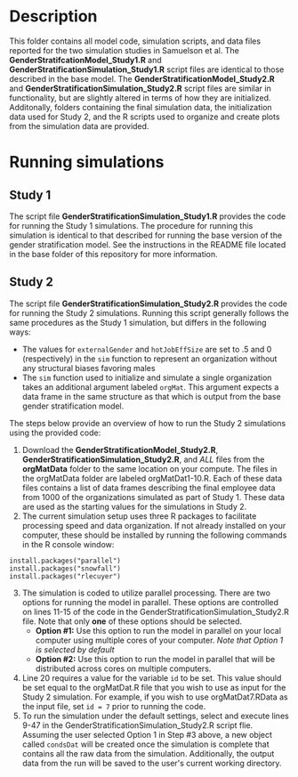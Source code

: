 # Description
This folder contains all model code, simulation scripts, and data files reported for the two simulation studies in Samuelson et al. The **GenderStratifcationModel_Study1.R** and **GenderStratificationSimulation_Study1.R** script files are identical to those described in the base model. The **GenderStratificationModel_Study2.R** and **GenderStratificationSimulation_Study2.R** script files are similar in functionality, but are slightly altered in terms of how they are initialized. Additonally, folders containing the final simulation data, the initialization data used for Study 2, and the R scripts used to organize and create plots from the simulation data are provided.

# Running simulations
## Study 1
The script file **GenderStratificationSimulation_Study1.R** provides the code for running the Study 1 simulations. The procedure for running this simulation is identical to that described for running the base version of the gender stratification model. See the instructions in the README file located in the base folder of this repository for more information.
## Study 2
The script file **GenderStratificationSimulation_Study2.R** provides the code for running the Study 2 simulations. Running this script generally follows the same procedures as the Study 1 simulation, but differs in the following ways:
- The values for `externalGender` and `hotJobEffSize` are set to .5 and 0 (respectively) in the `sim` function to represent an organization without any structural biases favoring males
- The `sim` function used to initialize and simulate a single organization takes an additional argument labeled `orgMat`. This argument expects a data frame in the same structure as that which is output from the base gender stratification model.

The steps below provide an overview of how to run the Study 2 simulations using the provided code:
1. Download the **GenderStratificationModel_Study2.R**, **GenderStratificationSimulation_Study2.R**, and *ALL* files from the **orgMatData** folder to the same location on your compute. The files in the orgMatData folder are labeled orgMatDat1-10.R. Each of these data files contains a list of data frames describing the final employee data from 1000 of the organizations simulated as part of Study 1. These data are used as the starting values for the simulations in Study 2.
2. The current simulation setup uses three R packages to facilitate processing speed and data organization. If not already installed on your computer, these should be installed by running the following commands in the R console window:
```
install.packages("parallel")
install.packages("snowfall")
install.packages("rlecuyer")
```
3. The simulation is coded to utilize parallel processing. There are two options for running the model in parallel. These options are controlled on lines 11-15 of the code in the GenderStratificationSimulation_Study2.R file. Note that only **one** of these options should be selected.
   - **Option #1:** Use this option to run the model in parallel on your local computer using multiple cores of your computer.  *Note that Option 1 is selected by default*
   - **Option #2:** Use this option to run the model in parallel that will be distributed across cores on multiple computers.
4. Line 20 requires a value for the variable `id` to be set. This value should be set equal to the orgMatDat.R file that you wish to use as input for the Study 2 simulation. For example, if you wish to use orgMatDat7.RData as the input file, set `id = 7` prior to running the code.
5. To run the simulation under the default settings, select and execute lines 9-47 in the GenderStratificationSimulation_Study2.R script flie. Assuming the user selected Option 1 in Step #3 above, a new object called `condsDat` will be created once the simulation is complete that contains all the raw data from the simulation. Additionally, the output data from the run will be saved to the user's current working directory.
